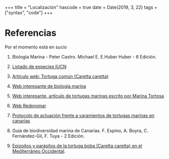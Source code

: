 +++
title = "Localización"
hascode = true
date = Date(2019, 3, 22)
tags = ["syntax", "code"]
+++

# **Referencias**

Por el momento está en sucio

1. Biología Marina - Peter Castro. Michael E. E.Huber Huber - 6 Edición.

2. [Listado de especies IUCN](https://www.iucnredlist.org/)

3. [Artículo web: Tortuga común (Caretta caretta)](https://www.iucnredlist.org/)

4. [Web interesante de biología marina](https://www.atlantis-bali-diving.com/the-turtles-of-the-sea/)

5. [Web interesante, artículo de tortugas marinas escrito por Marina Tortosa](https://biosean.com/es/tortugas-marinas-de-la-macaronesia)

5. [Web Redpromar](https://redpromar.org/news/73)

6. [Protocolo de actuación frente a varamientos de tortugas marinas en canarias](https://www.gobiernodecanarias.org/medioambiente/publicaciones/material-publicado/libros/varamiento-cetaceos-tortugas/index.html)

8. Guía de biodiversidad marina de Canarias. F. Espino, A. Boyra, C. Fernández-Gil, F. Tuya - 2 Edición.

9. [Epizoítos y parásitos de la tortuga boba (Caretta caretta) en el Mediterráneo Occidental](https://roderic.uv.es/items/b9843896-5a4b-4219-8904-f95dda309e26).
